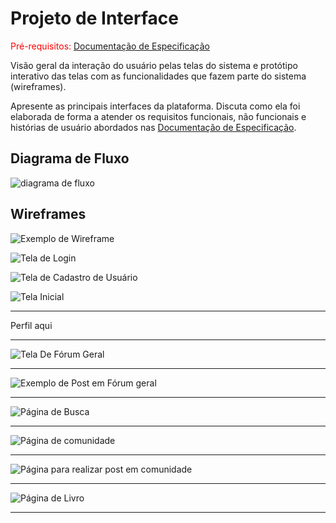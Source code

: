 
# Projeto de Interface

<span style="color:red">Pré-requisitos: <a href="2-Especificação do Projeto.md"> Documentação de Especificação</a></span>

Visão geral da interação do usuário pelas telas do sistema e protótipo interativo das telas com as funcionalidades que fazem parte do sistema (wireframes).

 Apresente as principais interfaces da plataforma. Discuta como ela foi elaborada de forma a atender os requisitos funcionais, não funcionais e histórias de usuário abordados nas <a href="2-Especificação do Projeto.md"> Documentação de Especificação</a>.

## Diagrama de Fluxo

![diagrama de fluxo](https://github.com/user-attachments/assets/5660a2a0-5bfd-4f0a-afb9-8bbab17e5dd0)


## Wireframes



![Exemplo de Wireframe](img/homepage.png)


![Tela de Login](img/Login.png)

![Tela de Cadastro de Usuário](img/Tela-Cadastro.png)

![Tela Inicial](img/tela-Feed.png)


<hr>

Perfil aqui

<hr>

![Tela De Fórum Geral](img/tela-exibicao-geral.png)

<hr>

![Exemplo de Post em Fórum geral](img/tela-exibicao-forum.png)

<hr>




![Página de Busca](img/Tela-Busca.png)

<hr>

![Página de comunidade](img/Tela-Comunidade.png)
<hr>

![Página para realizar post em comunidade](img/Tela-Post.png)
<hr>


![Página de Livro](img/Tela-Livro.png)
<hr>
